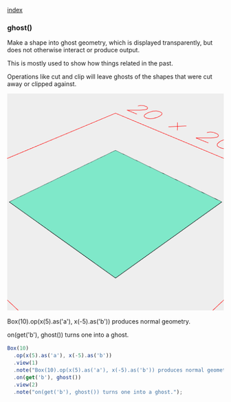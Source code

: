 [index](../../nb/api/index.md)
### ghost()
Make a shape into ghost geometry, which is displayed transparently, but does not otherwise interact or produce output.

This is mostly used to show how things related in the past.

Operations like cut and clip will leave ghosts of the shapes that were cut away or clipped against.

![Image](ghost.md.$2_1.png)

Box(10).op(x(5).as('a'), x(-5).as('b')) produces normal geometry.

on(get('b'), ghost()) turns one into a ghost.

```JavaScript
Box(10)
  .op(x(5).as('a'), x(-5).as('b'))
  .view(1)
  .note("Box(10).op(x(5).as('a'), x(-5).as('b')) produces normal geometry.")
  .on(get('b'), ghost())
  .view(2)
  .note("on(get('b'), ghost()) turns one into a ghost.");
```
